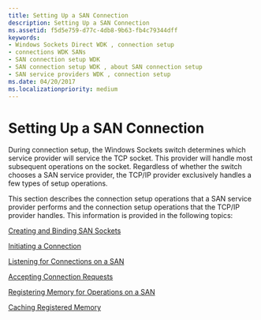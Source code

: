 ```yaml
---
title: Setting Up a SAN Connection
description: Setting Up a SAN Connection
ms.assetid: f5d5e759-d77c-4db8-9b63-fb4c79344dff
keywords:
- Windows Sockets Direct WDK , connection setup
- connections WDK SANs
- SAN connection setup WDK
- SAN connection setup WDK , about SAN connection setup
- SAN service providers WDK , connection setup
ms.date: 04/20/2017
ms.localizationpriority: medium
---
```


# Setting Up a SAN Connection





During connection setup, the Windows Sockets switch determines which service provider will service the TCP socket. This provider will handle most subsequent operations on the socket. Regardless of whether the switch chooses a SAN service provider, the TCP/IP provider exclusively handles a few types of setup operations.

This section describes the connection setup operations that a SAN service provider performs and the connection setup operations that the TCP/IP provider handles. This information is provided in the following topics:

[Creating and Binding SAN Sockets](creating-and-binding-san-sockets.md)

[Initiating a Connection](initiating-a-connection.md)

[Listening for Connections on a SAN](listening-for-connections-on-a-san.md)

[Accepting Connection Requests](accepting-connection-requests.md)

[Registering Memory for Operations on a SAN](registering-memory-for-operations-on-a-san.md)

[Caching Registered Memory](caching-registered-memory.md)

 

 






